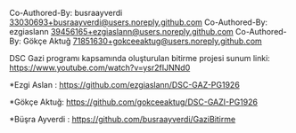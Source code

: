 Co-Authored-By: busraayverdi <33030693+busraayverdi@users.noreply.github.com>
Co-Authored-By: ezgiaslann <39456165+ezgiaslann@users.noreply.github.com>
Co-Authored-By: Gökçe Aktuğ <71851630+gokceeaktug@users.noreply.github.com>


DSC Gazi programı kapsamında oluşturulan bitirme projesi sunum linki:
https://www.youtube.com/watch?v=ysr2fIJNNd0

*Ezgi Aslan : https://github.com/ezgiaslann/DSC-GAZ-PG1926

*Gökçe Aktuğ: https://github.com/gokceeaktug/DSC-GAZI-PG1926

*Büşra Ayverdi : https://github.com/busraayverdi/GaziBitirme
